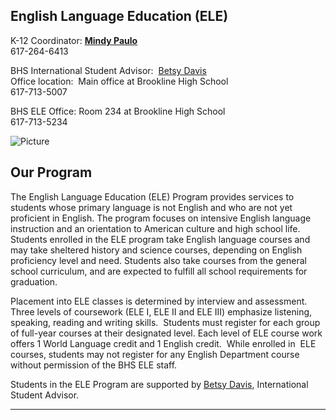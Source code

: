 **English Language Education (ELE)**
------------------------------------

K-12 Coordinator: [**Mindy Paulo**](mailto:mindy_paulo@brookline.k12.ma.us)  
617-264-6413  
  
BHS International Student Advisor:  [Betsy Davis](mailto:betsy_davis@psbma.org)  
Office location:  Main office at Brookline High School  
​617-713-5007  
  
BHS ELE Office: Room 234 at Brookline High School  
617-713-5234  
  
  
  

![Picture](/uploads/8/0/1/5/801512/2381912_orig.jpg)

Our Program
-----------

The English Language Education (ELE) Program provides services to students whose primary language is not English and who are not yet proficient in English. The program focuses on intensive English language instruction and an orientation to American culture and high school life. Students enrolled in the ELE program take English language courses and may take sheltered history and science courses, depending on English proficiency level and need. Students also take courses from the general school curriculum, and are expected to fulfill all school requirements for graduation.  
  
Placement into ELE classes is determined by interview and assessment. Three levels of coursework (ELE I, ELE II and ELE III) emphasize listening, speaking, reading and writing skills.  Students must register for each group of full-year courses at their designated level. Each level of ELE course work offers 1 World Language credit and 1 English credit.  While enrolled in  ELE courses, students may not register for any English Department course without permission of the BHS ELE staff.  
  
Students in the ELE Program are supported by [Betsy Davis](mailto:betsy_davis@psbma.org), International Student Advisor.    

* * *